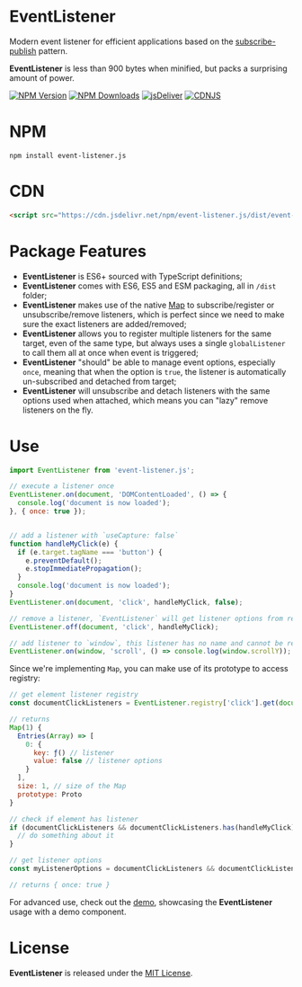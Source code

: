 # EventListener
Modern event listener for efficient applications based on the [subscribe-publish](https://hackernoon.com/do-you-still-register-window-event-listeners-in-each-component-react-in-example-31a4b1f6f1c8) pattern.

**EventListener** is less than 900 bytes when minified, but packs a surprising amount of power.

[![NPM Version](https://img.shields.io/npm/v/event-listener.js.svg?style=flat-square)](https://www.npmjs.com/package/event-listener.js)
[![NPM Downloads](https://img.shields.io/npm/dm/event-listener.js.svg?style=flat-square)](http://npm-stat.com/charts.html?package=event-listener.js)
[![jsDeliver](https://data.jsdelivr.com/v1/package/npm/event-listener.js/badge)](https://www.jsdelivr.com/package/npm/event-listener.js)
[![CDNJS](https://img.shields.io/cdnjs/v/event-listener.js.svg?style=flat-square)](https://cdnjs.com/libraries/event-listener.js)

# NPM
```
npm install event-listener.js
```

# CDN
```html
<script src="https://cdn.jsdelivr.net/npm/event-listener.js/dist/event-listener.min.js"></script>
```

# Package Features
* **EventListener** is ES6+ sourced with TypeScript definitions;
* **EventListener** comes with ES6, ES5 and ESM packaging, all in `/dist` folder;
* **EventListener** makes use of the native [Map](https://caniuse.com/mdn-javascript_builtins_map) to subscribe/register or unsubscribe/remove listeners, which is perfect since we need to make sure the exact listeners are added/removed;
* **EventListener** allows you to register multiple listeners for the same target, even of the same type, but always uses a single `globalListener` to call them all at once when event is triggered;
* **EventListener** "should" be able to manage event options, especially `once`, meaning that when the option is `true`, the listener is automatically un-subscribed and detached from target;
* **EventListener** will unsubscribe and detach listeners with the same options used when attached, which means you can "lazy" remove listeners on the fly.

# Use

```js
import EventListener from 'event-listener.js';

// execute a listener once
EventListener.on(document, 'DOMContentLoaded', () => {
  console.log('document is now loaded');
}, { once: true });


// add a listener with `useCapture: false`
function handleMyClick(e) {
  if (e.target.tagName === 'button') {
    e.preventDefault();
    e.stopImmediatePropagation();
  }
  console.log('document is now loaded');
}
EventListener.on(document, 'click', handleMyClick, false);

// remove a listener, `EventListener` will get listener options from registry
EventListener.off(document, 'click', handleMyClick);

// add listener to `window`, this listener has no name and cannot be removed
EventListener.on(window, 'scroll', () => console.log(window.scrollY));
```

Since we're implementing `Map`, you can make use of its prototype to access registry:
```js
// get element listener registry
const documentClickListeners = EventListener.registry['click'].get(document);

// returns
Map(1) {
  Entries(Array) => [
    0: {
      key: ƒ() // listener
      value: false // listener options
    }
  ],
  size: 1, // size of the Map
  prototype: Proto
}

// check if element has listener
if (documentClickListeners && documentClickListeners.has(handleMyClick)) {
  // do something about it
}

// get listener options
const myListenerOptions = documentClickListeners && documentClickListeners.get(handleMyClick));

// returns { once: true }
```

For advanced use, check out the [demo](./demo/index.html), showcasing the **EventListener** usage with a demo component.

# License
**EventListener** is released under the [MIT License](https://github.com/thednp/event-listener.js/blob/main/LICENSE).